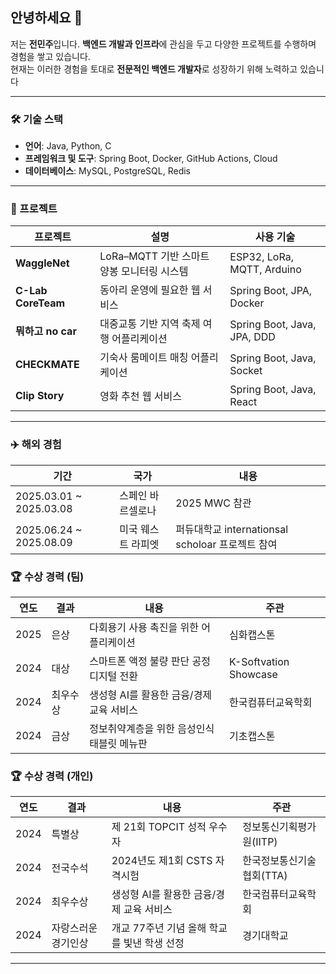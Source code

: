## 안녕하세요 👋

저는 **전민주**입니다.
**백엔드 개발과 인프라**에 관심을 두고 다양한 프로젝트를 수행하며 경험을 쌓고 있습니다. <br>
현재는 이러한 경험을 토대로 **전문적인 백엔드 개발자**로 성장하기 위해 노력하고 있습니다

---

### 🛠 기술 스택
- **언어**: Java, Python, C
- **프레임워크 및 도구**: Spring Boot, Docker, GitHub Actions, Cloud  
- **데이터베이스**: MySQL, PostgreSQL, Redis
---

### 📌 프로젝트

| 프로젝트 | 설명 | 사용 기술 |
|----------|------|-----------|
| **WaggleNet** | LoRa–MQTT 기반 스마트 양봉 모니터링 시스템 | ESP32, LoRa, MQTT, Arduino |
| **C-Lab CoreTeam** | 동아리 운영에 필요한 웹 서비스 | Spring Boot, JPA, Docker |
| **뭐하고 no car** | 대중교통 기반 지역 축제 여행 어플리케이션 | Spring Boot, Java, JPA, DDD | 
| **CHECKMATE** | 기숙사 룸메이트 매칭 어플리케이션 | Spring Boot, Java, Socket | 
| **Clip Story** | 영화 추천 웹 서비스 | Spring Boot, Java, React | 
---

### ✈️ 해외 경험

| 기간 | 국가 | 내용 |
|------|-------------|------|
| 2025.03.01 ~ 2025.03.08 | 스페인 바르셀로나 | 2025 MWC 참관 |
| 2025.06.24 ~ 2025.08.09 | 미국 웨스트 라피엣 | 퍼듀대학교 internationsal scholoar 프로젝트 참여 |

### 🏆 수상 경력 (팀)

| 연도 | 결과 | 내용 | 주관 |
|------|-------------|------|------|
| 2025 | 은상 | 다회용기 사용 촉진을 위한 어플리케이션 | 심화캡스톤  |
| 2024 | 대상 | 스마트폰 액정 불량 판단 공정 디지털 전환 | K-Softvation Showcase  |
| 2024 | 최우수상 | 생성형 AI를 활용한 금융/경제 교육 서비스 | 한국컴퓨터교육학회
| 2024 | 금상 | 정보취약계층을 위한 음성인식 태블릿 메뉴판 | 기초캡스톤

### 🏆 수상 경력 (개인)

| 연도 | 결과 | 내용 | 주관 |
|------|-------------|------|------|
| 2024 | 특별상 | 제 21회 TOPCIT 성적 우수자 | 정보통신기획평가원(IITP)  |
| 2024 | 전국수석 | 2024년도 제1회 CSTS 자격시험 | 한국정보통신기술협회(TTA)  |
| 2024 | 최우수상 | 생성형 AI를 활용한 금융/경제 교육 서비스 | 한국컴퓨터교육학회
| 2024 | 자랑스러운경기인상 | 개교 77주년 기념 올해 학교를 빛낸 학생 선정 | 경기대학교

---
